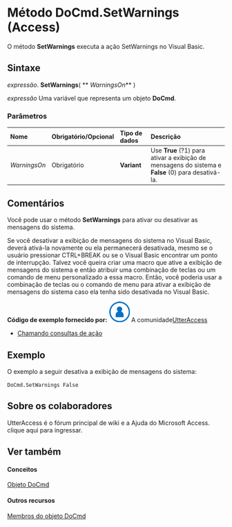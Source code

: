 
# Método DoCmd.SetWarnings (Access)

O método  **SetWarnings** executa a ação SetWarnings no Visual Basic.


## Sintaxe

 _expressão_. **SetWarnings**( ** _WarningsOn_** )

 _expressão_ Uma variável que representa um objeto **DoCmd**.


### Parâmetros



|**Nome**|**Obrigatório/Opcional**|**Tipo de dados**|**Descrição**|
|:-----|:-----|:-----|:-----|
| _WarningsOn_|Obrigatório|**Variant**|Use  **True** (?1) para ativar a exibição de mensagens do sistema e **False** (0) para desativá-la.|

## Comentários

Você pode usar o método  **SetWarnings** para ativar ou desativar as mensagens do sistema.

Se você desativar a exibição de mensagens do sistema no Visual Basic, deverá ativá-la novamente ou ela permanecerá desativada, mesmo se o usuário pressionar CTRL+BREAK ou se o Visual Basic encontrar um ponto de interrupção. Talvez você queira criar uma macro que ative a exibição de mensagens do sistema e então atribuir uma combinação de teclas ou um comando de menu personalizado a essa macro. Então, você poderia usar a combinação de teclas ou o comando de menu para ativar a exibição de mensagens do sistema caso ela tenha sido desativada no Visual Basic.

 **Código de exemplo fornecido por:**
![Ícone de Membro da Comunidade](images/8b9774c4-6c97-470e-b3a2-56d8f786444c.png) A comunidade[UtterAccess](http://www.utteraccess.com)


- [Chamando consultas de ação](http://www.utteraccess.com/wiki/index.php/Calling_Action_Queries)
    

## Exemplo

O exemplo a seguir desativa a exibição de mensagens do sistema:


```
DoCmd.SetWarnings False
```


## Sobre os colaboradores
<a name="AboutContributors"> </a>

UtterAccess é o fórum principal de wiki e a Ajuda do Microsoft Access. clique aqui para ingressar.


## Ver também
<a name="AboutContributors"> </a>


#### Conceitos


[Objeto DoCmd](3ce44cca-9979-0a1e-9787-079a52ce528f.md)
#### Outros recursos


[Membros do objeto DoCmd](3e7ade9e-86e4-0751-188b-5d31c9101651.md)